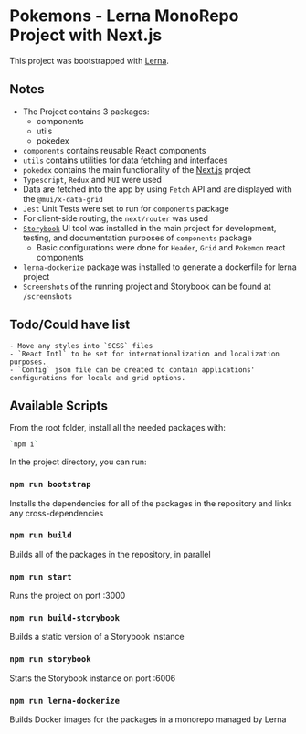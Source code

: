 # Pokemons - Lerna MonoRepo Project with Next.js

This project was bootstrapped with [Lerna](https://lerna.js.org/).

## Notes
- The Project contains 3 packages:
    - components
    - utils
    - pokedex 
- `components` contains reusable React components
- `utils` contains utilities for data fetching and interfaces
- `pokedex` contains the main functionality of the <a href="https://nextjs.org/" rel="nofollow" target='_blank'>Next.js</a> project
- `Typescript`, `Redux` and `MUI` were used
- Data are fetched into the app by using `Fetch` API and are displayed with the `@mui/x-data-grid`
- `Jest` Unit Tests were set to run for `components` package
- For client-side routing, the `next/router` was used
- <a href="https://storybook.js.org/" rel="nofollow" target='_blank'>`Storybook`</a> UI tool was installed in the main project for development, testing, and documentation purposes of `components` package
    - Basic configurations were done for `Header`, `Grid` and `Pokemon` react components
- `lerna-dockerize` package was installed to generate a dockerfile for lerna project
- `Screenshots` of the running project and Storybook can be found at `/screenshots`

## Todo/Could have list
    - Move any styles into `SCSS` files
    - `React Intl` to be set for internationalization and localization purposes.
    - `Config` json file can be created to contain applications' configurations for locale and grid options.

## Available Scripts

From the root folder, install all the needed packages with:

```bash
`npm i`
```

In the project directory, you can run:

### `npm run bootstrap`

Installs the dependencies for all of the packages in the repository and links any cross-dependencies

### `npm run build`

Builds all of the packages in the repository, in parallel

### `npm run start`

Runs the project on port :3000

### `npm run build-storybook`

Builds a static version of a Storybook instance

### `npm run storybook`

Starts the Storybook instance on port :6006

### `npm run lerna-dockerize`

Builds Docker images for the packages in a monorepo managed by Lerna
